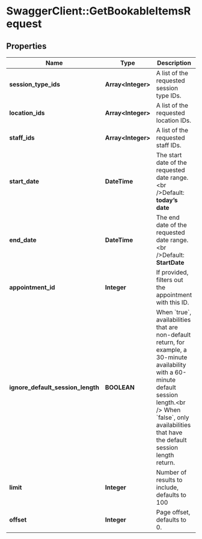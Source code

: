 # SwaggerClient::GetBookableItemsRequest

## Properties
Name | Type | Description | Notes
------------ | ------------- | ------------- | -------------
**session_type_ids** | **Array&lt;Integer&gt;** | A list of the requested session type IDs. | 
**location_ids** | **Array&lt;Integer&gt;** | A list of the requested location IDs. | [optional] 
**staff_ids** | **Array&lt;Integer&gt;** | A list of the requested staff IDs. | [optional] 
**start_date** | **DateTime** | The start date of the requested date range.   &lt;br /&gt;Default: **today’s date** | [optional] 
**end_date** | **DateTime** | The end date of the requested date range.   &lt;br /&gt;Default: **StartDate** | [optional] 
**appointment_id** | **Integer** | If provided, filters out the appointment with this ID. | [optional] 
**ignore_default_session_length** | **BOOLEAN** | When &#x60;true&#x60;, availabilities that are non-default return, for example, a 30-minute availability with a 60-minute default session length.&lt;br /&gt;  When &#x60;false&#x60;, only availabilities that have the default session length return. | [optional] 
**limit** | **Integer** | Number of results to include, defaults to 100 | [optional] 
**offset** | **Integer** | Page offset, defaults to 0. | [optional] 


